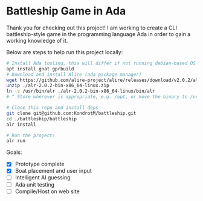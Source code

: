 # Battleship Game in Ada

Thank you for checking out this project! I am working to create a CLI battleship-style game in the programming language Ada in order to gain a working knowledge of it. 

Below are steps to help run this project locally:

```bash
# Install Ada tooling, this will differ if not running debian-based OS
apt install gnat gprbuild
# Download and install Alire (ada package manager)
wget https://github.com/alire-project/alire/releases/download/v2.0.2/alr-2.0.2-bin-x86_64-linux.zip 
unzip ./alr-2.0.2-bin-x86_64-linux.zip 
ln -s /usr/bin/alr ./alr-2.0.2-bin-x86_64-linux/bin/alr 
# ^ Store wherever is appropriate, e.g. /opt, or move the binary to /usr/bin directly 

# Clone this repo and install deps
git clone git@github.com:KondrotM/battleship.git
cd ./battleship/battleship
alr install

# Run the project!
alr run
```

Goals:
- [x] Prototype complete
- [x] Boat placement and user input
- [ ] Intelligent AI guessing
- [ ] Ada unit testing 
- [ ] Compile/Host on web site